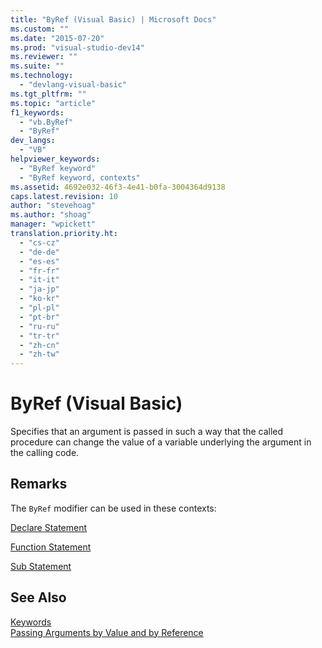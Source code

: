 ```yaml
---
title: "ByRef (Visual Basic) | Microsoft Docs"
ms.custom: ""
ms.date: "2015-07-20"
ms.prod: "visual-studio-dev14"
ms.reviewer: ""
ms.suite: ""
ms.technology: 
  - "devlang-visual-basic"
ms.tgt_pltfrm: ""
ms.topic: "article"
f1_keywords: 
  - "vb.ByRef"
  - "ByRef"
dev_langs: 
  - "VB"
helpviewer_keywords: 
  - "ByRef keyword"
  - "ByRef keyword, contexts"
ms.assetid: 4692e032-46f3-4e41-b0fa-3004364d9138
caps.latest.revision: 10
author: "stevehoag"
ms.author: "shoag"
manager: "wpickett"
translation.priority.ht: 
  - "cs-cz"
  - "de-de"
  - "es-es"
  - "fr-fr"
  - "it-it"
  - "ja-jp"
  - "ko-kr"
  - "pl-pl"
  - "pt-br"
  - "ru-ru"
  - "tr-tr"
  - "zh-cn"
  - "zh-tw"
---
```

# ByRef (Visual Basic)
Specifies that an argument is passed in such a way that the called procedure can change the value of a variable underlying the argument in the calling code.  
  
## Remarks  
 The `ByRef` modifier can be used in these contexts:  
  
 [Declare Statement](../../../visual-basic/language-reference/statements/declare-statement.md)  
  
 [Function Statement](../../../visual-basic/language-reference/statements/function-statement.md)  
  
 [Sub Statement](../../../visual-basic/language-reference/statements/sub-statement.md)  
  
## See Also  
 [Keywords](../../../visual-basic/language-reference/keywords/index.md)   
 [Passing Arguments by Value and by Reference](../../../visual-basic/language-reference/procedures/passing-arguments-by-value-and-by-reference.md)